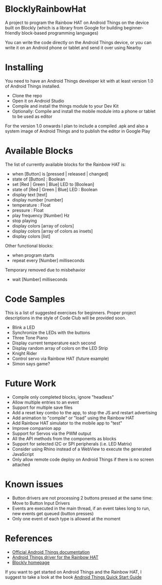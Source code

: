 # BlocklyRainbowHat

A project to program the Rainbow HAT on Android Things on the device built on Blockly (which is a library from Google for building beginner-friendly block-based programming languages)

You can write the code directly on the Android Things device, or you can write it on an Android phone or tablet and send it over using Nearby

# Installing

You need to have an Android Things developer kit with at least version 1.0 of Android Things installed.
- Clone the repo
- Open it on Android Studio
- Compile and install the things module to your Dev Kit
- Optionally: Compile and install the mobile module into a phone or tablet to be used as editor

For the version 1.0 onwards I plan to include a compiled .apk and also a system image of Android Things and to publish the editor in Google Play

# Available Blocks

The list of currently available blocks for the Rainbow HAT is:

- when [Button] is [pressed | released | changed]
- state of [Button] : Boolean
- set [Red | Green | Blue] LED to [Boolean]
- state of [Red | Green | Blue] LED : Boolean
- display text [text]
- display number [number]
- temperature : Float
- pressure : Float
- play frequency [Number] Hz
- stop playing 
- display colors [array of colors]
- display colors [array of colors as insets]
- display colors [list]

Other functional blocks:

- when program starts
- repeat every [Number] milliseconds

Temporary removed due to misbehavior

- wait [Number] milliseconds

# Code Samples

This is a list of suggested exercises for beginners. Proper project descriptions in the style of Code Club will be provided soon.

- Blink a LED
- Synchronize the LEDs with the buttons
- Three Tone Piano
- Display current temperature each second
- Display random array of colors on the LED Strip
- Knight Rider
- Control servo via Rainbow HAT (future example)
- Simon says game?

# Future Work
- Compile only completed blocks, ignore "headless"
- Allow multiple entries to an event
- Support for multiple save files
- Add a reset key combo to the app, to stop the JS and restart advertising
- Add animation to "compile" or "load" using the Rainbow HAT
- Add Rainbow HAT simulator to the mobile app to "test"
- Improve companion app
- Support for Servos via the PWM output
- All the API methods from the components as blocks
- Support for selected I2C or SPI peripherals (i.e. LED Matrix)
- Consider using Rhino instead of a WebView to execute the generated JavaScript
- Only allow remote code deploy on Android Things if there is no screen attached

# Known issues
- Button drivers are not processing 2 buttons pressed at the same time: Move to Button Input Drivers
- Events are executed in the main thread, if an event takes long to run, new events get queued (button presses)
- Only one event of each type is allowed at the moment

# References
- [Official Android Things documentation](https://developer.android.com/things/)
- [Android Things driver for the Rainbow HAT](https://github.com/androidthings/contrib-drivers/tree/master/rainbowhat)
- [Blockly homepage](https://developers.google.com/blockly/)

If you want to get started on Android Things and the Rainbow HAT, I suggest to take a look at the book [Android Things Quick Start Guide](https://www.packtpub.com/hardware-and-creative/android-things-quick-start-guide)
